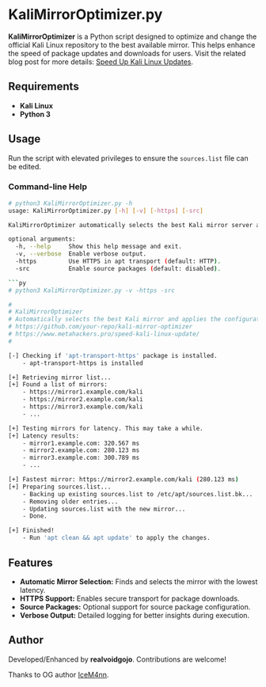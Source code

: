 # KaliMirrorOptimizer.py

**KaliMirrorOptimizer** is a Python script designed to optimize and change the official Kali Linux repository to the best available mirror. This helps enhance the speed of package updates and downloads for users. Visit the related blog post for more details: [Speed Up Kali Linux Updates](https://www.metahackers.pro/speed-kali-linux-update/).

## Requirements

- **Kali Linux**
- **Python 3**

## Usage

Run the script with elevated privileges to ensure the `sources.list` file can be edited.

### Command-line Help

```bash
# python3 KaliMirrorOptimizer.py -h
usage: KaliMirrorOptimizer.py [-h] [-v] [-https] [-src]

KaliMirrorOptimizer automatically selects the best Kali mirror server and applies the configuration.

optional arguments:
  -h, --help     Show this help message and exit.
  -v, --verbose  Enable verbose output.
  -https         Use HTTPS in apt transport (default: HTTP).
  -src           Enable source packages (default: disabled).

```py
# python3 KaliMirrorOptimizer.py -v -https -src

#
# KaliMirrorOptimizer
# Automatically selects the best Kali mirror and applies the configuration.
# https://github.com/your-repo/kali-mirror-optimizer
# https://www.metahackers.pro/speed-kali-linux-update/
#

[-] Checking if 'apt-transport-https' package is installed.
    - apt-transport-https is installed

[+] Retrieving mirror list...
[+] Found a list of mirrors:
    - https://mirror1.example.com/kali
    - https://mirror2.example.com/kali
    - https://mirror3.example.com/kali
    - ...

[+] Testing mirrors for latency. This may take a while.
[+] Latency results:
    - mirror1.example.com: 320.567 ms
    - mirror2.example.com: 280.123 ms
    - mirror3.example.com: 300.789 ms
    - ...

[+] Fastest mirror: https://mirror2.example.com/kali (280.123 ms)
[+] Preparing sources.list...
    - Backing up existing sources.list to /etc/apt/sources.list.bk...
    - Removing older entries...
    - Updating sources.list with the new mirror...
    - Done.

[+] Finished!
    - Run 'apt clean && apt update' to apply the changes.
```

## Features

- **Automatic Mirror Selection:** Finds and selects the mirror with the lowest latency.
- **HTTPS Support:** Enables secure transport for package downloads.
- **Source Packages:** Optional support for source package configuration.
- **Verbose Output:** Detailed logging for better insights during execution.

## Author

Developed/Enhanced by **realvoidgojo**. Contributions are welcome!

Thanks to OG author [IceM4nn](https://github.com/IceM4nn).
